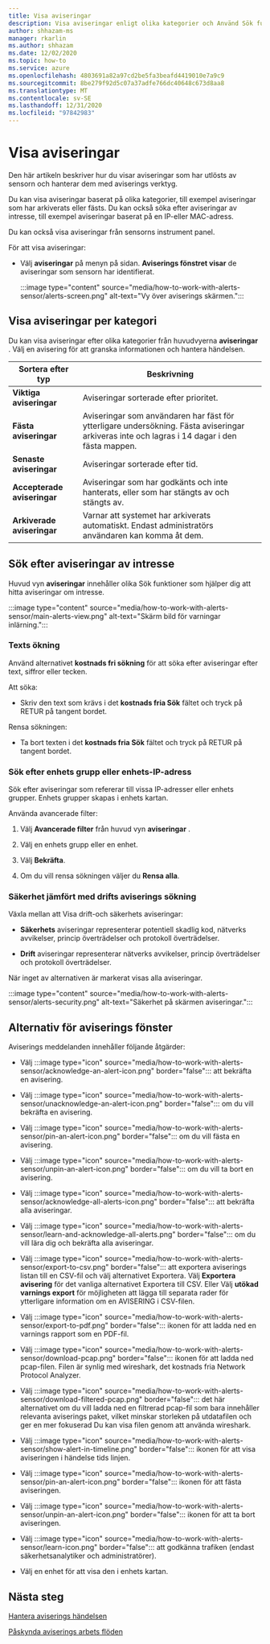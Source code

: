 ```yaml
---
title: Visa aviseringar
description: Visa aviseringar enligt olika kategorier och Använd Sök funktioner för att få hjälp att hitta aviseringar om intresse.
author: shhazam-ms
manager: rkarlin
ms.author: shhazam
ms.date: 12/02/2020
ms.topic: how-to
ms.service: azure
ms.openlocfilehash: 4803691a82a97cd2be5fa3beafd4419010e7a9c9
ms.sourcegitcommit: 8be279f92d5c07a37adfe766dc40648c673d8aa8
ms.translationtype: MT
ms.contentlocale: sv-SE
ms.lasthandoff: 12/31/2020
ms.locfileid: "97842983"
---
```

# <a name="view-alerts"></a>Visa aviseringar

Den här artikeln beskriver hur du visar aviseringar som har utlösts av sensorn och hanterar dem med aviserings verktyg.

Du kan visa aviseringar baserat på olika kategorier, till exempel aviseringar som har arkiverats eller fästs. Du kan också söka efter aviseringar av intresse, till exempel aviseringar baserat på en IP-eller MAC-adress.  

Du kan också visa aviseringar från sensorns instrument panel.

För att visa aviseringar:

- Välj **aviseringar** på menyn på sidan. **Aviserings fönstret visar** de aviseringar som sensorn har identifierat.

  :::image type="content" source="media/how-to-work-with-alerts-sensor/alerts-screen.png" alt-text="Vy över aviserings skärmen.":::

## <a name="view-alerts-by-category"></a>Visa aviseringar per kategori

Du kan visa aviseringar efter olika kategorier från huvudvyerna **aviseringar** . Välj en avisering för att granska informationen och hantera händelsen.

| Sortera efter typ | Beskrivning |
|--|--|
| **Viktiga aviseringar** | Aviseringar sorterade efter prioritet. |
| **Fästa aviseringar** | Aviseringar som användaren har fäst för ytterligare undersökning. Fästa aviseringar arkiveras inte och lagras i 14 dagar i den fästa mappen. |
| **Senaste aviseringar** | Aviseringar sorterade efter tid. |
| **Accepterade aviseringar** | Aviseringar som har godkänts och inte hanterats, eller som har stängts av och stängts av. |
| **Arkiverade aviseringar** | Varnar att systemet har arkiverats automatiskt. Endast administratörs användaren kan komma åt dem. |

## <a name="search-for-alerts-of-interest"></a>Sök efter aviseringar av intresse

Huvud vyn **aviseringar** innehåller olika Sök funktioner som hjälper dig att hitta aviseringar om intresse.

:::image type="content" source="media/how-to-work-with-alerts-sensor/main-alerts-view.png" alt-text="Skärm bild för varningar inlärning.":::

### <a name="text-search"></a>Texts ökning 

Använd alternativet **kostnads fri sökning** för att söka efter aviseringar efter text, siffror eller tecken.

Att söka:

- Skriv den text som krävs i det **kostnads fria Sök** fältet och tryck på RETUR på tangent bordet.

Rensa sökningen:

- Ta bort texten i det **kostnads fria Sök** fältet och tryck på RETUR på tangent bordet.

### <a name="device-group-or-device-ip-address-search"></a>Sök efter enhets grupp eller enhets-IP-adress

Sök efter aviseringar som refererar till vissa IP-adresser eller enhets grupper. Enhets grupper skapas i enhets kartan.

Använda avancerade filter:

1. Välj **Avancerade filter** från huvud vyn **aviseringar** .

2. Välj en enhets grupp eller en enhet.

3. Välj **Bekräfta**.

4. Om du vill rensa sökningen väljer du **Rensa alla**.

### <a name="security-versus-operational-alert-search"></a>Säkerhet jämfört med drifts aviserings sökning

Växla mellan att Visa drift-och säkerhets aviseringar:

- **Säkerhets** aviseringar representerar potentiell skadlig kod, nätverks avvikelser, princip överträdelser och protokoll överträdelser.

- **Drift** aviseringar representerar nätverks avvikelser, princip överträdelser och protokoll överträdelser.

När inget av alternativen är markerat visas alla aviseringar.

:::image type="content" source="media/how-to-work-with-alerts-sensor/alerts-security.png" alt-text="Säkerhet på skärmen aviseringar.":::

## <a name="alert-window-options"></a>Alternativ för aviserings fönster

Aviserings meddelanden innehåller följande åtgärder:

- Välj :::image type="icon" source="media/how-to-work-with-alerts-sensor/acknowledge-an-alert-icon.png" border="false"::: att bekräfta en avisering.

- Välj :::image type="icon" source="media/how-to-work-with-alerts-sensor/unacknowledge-an-alert-icon.png" border="false"::: om du vill bekräfta en avisering.

- Välj :::image type="icon" source="media/how-to-work-with-alerts-sensor/pin-an-alert-icon.png" border="false"::: om du vill fästa en avisering.

- Välj :::image type="icon" source="media/how-to-work-with-alerts-sensor/unpin-an-alert-icon.png" border="false"::: om du vill ta bort en avisering.

- Välj :::image type="icon" source="media/how-to-work-with-alerts-sensor/acknowledge-all-alerts-icon.png" border="false"::: att bekräfta alla aviseringar.

- Välj :::image type="icon" source="media/how-to-work-with-alerts-sensor/learn-and-acknowledge-all-alerts.png" border="false"::: om du vill lära dig och bekräfta alla aviseringar.

- Välj :::image type="icon" source="media/how-to-work-with-alerts-sensor/export-to-csv.png" border="false"::: att exportera aviserings listan till en CSV-fil och välj alternativet Exportera. Välj **Exportera avisering** för det vanliga alternativet Exportera till CSV. Eller Välj **utökad varnings export** för möjligheten att lägga till separata rader för ytterligare information om en AVISERING i CSV-filen.

- Välj :::image type="icon" source="media/how-to-work-with-alerts-sensor/export-to-pdf.png" border="false"::: ikonen för att ladda ned en varnings rapport som en PDF-fil.

- Välj :::image type="icon" source="media/how-to-work-with-alerts-sensor/download-pcap.png" border="false"::: ikonen för att ladda ned pcap-filen. Filen är synlig med wireshark, det kostnads fria Network Protocol Analyzer.

- Välj :::image type="icon" source="media/how-to-work-with-alerts-sensor/download-filtered-pcap.png" border="false"::: det här alternativet om du vill ladda ned en filtrerad pcap-fil som bara innehåller relevanta aviserings paket, vilket minskar storleken på utdatafilen och ger en mer fokuserad Du kan visa filen genom att använda wireshark.

- Välj :::image type="icon" source="media/how-to-work-with-alerts-sensor/show-alert-in-timeline.png" border="false"::: ikonen för att visa aviseringen i händelse tids linjen.

- Välj :::image type="icon" source="media/how-to-work-with-alerts-sensor/pin-an-alert-icon.png" border="false"::: ikonen för att fästa aviseringen.

- Välj :::image type="icon" source="media/how-to-work-with-alerts-sensor/unpin-an-alert-icon.png" border="false"::: ikonen för att ta bort aviseringen.

- Välj :::image type="icon" source="media/how-to-work-with-alerts-sensor/learn-icon.png" border="false"::: att godkänna trafiken (endast säkerhetsanalytiker och administratörer).

- Välj en enhet för att visa den i enhets kartan.

## <a name="next-steps"></a>Nästa steg

[Hantera aviserings händelsen](how-to-manage-the-alert-event.md)

[Påskynda aviserings arbets flöden](how-to-accelerate-alert-incident-response.md)
